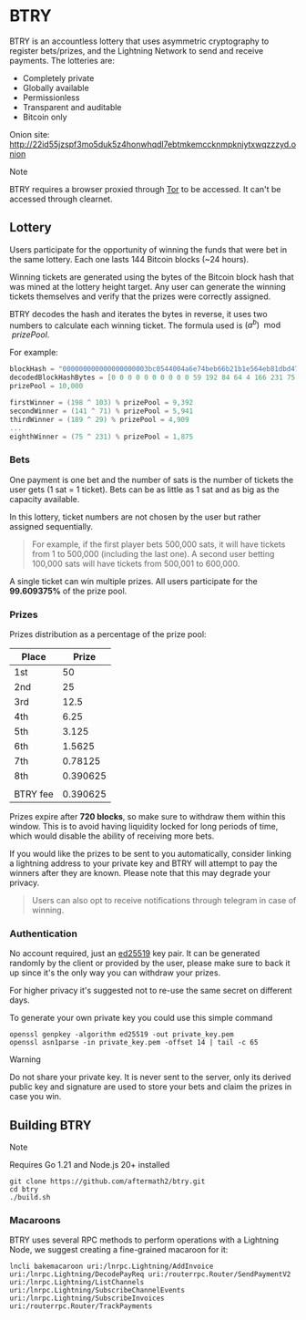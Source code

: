 # BTRY

BTRY is an accountless lottery that uses asymmetric cryptography to register bets/prizes, and the Lightning Network to send and receive payments. The lotteries are:

- Completely private
- Globally available
- Permissionless
- Transparent and auditable
- Bitcoin only

Onion site: http://22id55jzspf3mo5duk5z4honwhqdl7ebtmkemccknmpkniytxwqzzzyd.onion

> [!Note]
> BTRY requires a browser proxied through [Tor](https://www.torproject.org) to be accessed. It can't be accessed through clearnet.

## Lottery

Users participate for the opportunity of winning the funds that were bet in the same lottery. Each one lasts 144 Bitcoin blocks (~24 hours).

Winning tickets are generated using the bytes of the Bitcoin block hash that was mined at the lottery height target. Any user can generate the winning tickets themselves and verify that the prizes were correctly assigned.

BTRY decodes the hash and iterates the bytes in reverse, it uses two numbers to calculate each winning ticket. The formula used is $(a ^ b)\mod prizePool$.

For example:

```go
blockHash = "000000000000000000003bc0544004a6e74beb66b21b1e564eb81dbd478d67c6"
decodedBlockHashBytes = [0 0 0 0 0 0 0 0 0 0 59 192 84 64 4 166 231 75 235 102 178 27 30 86 78 184 29 189 71 141 103 198]
prizePool = 10,000

firstWinner = (198 ^ 103) % prizePool = 9,392
secondWinner = (141 ^ 71) % prizePool = 5,941
thirdWinner = (189 ^ 29) % prizePool = 4,909
...
eighthWinner = (75 ^ 231) % prizePool = 1,875
```

### Bets

One payment is one bet and the number of sats is the number of tickets the user gets (1 sat = 1 ticket). Bets can be as little as 1 sat and as big as the capacity available.

In this lottery, ticket numbers are not chosen by the user but rather assigned sequentially. 

> For example, if the first player bets 500,000 sats, it will have tickets from 1 to 500,000 (including the last one). A second user betting 100,000 sats will have tickets from 500,001 to 600,000.

A single ticket can win multiple prizes. All users participate for the **99.609375%** of the prize pool.

### Prizes

Prizes distribution as a percentage of the prize pool:

| Place | Prize |
| --- | --- |
| 1st | 50 |
| 2nd | 25 |
| 3rd | 12.5 |
| 4th | 6.25 |
| 5th | 3.125 |
| 6th | 1.5625 |
| 7th | 0.78125 |
| 8th | 0.390625 |
|  |  |
| BTRY fee | 0.390625 |

Prizes expire after **720 blocks**, so make sure to withdraw them within this window. This is to avoid having liquidity locked for long periods of time, which would disable the ability of receiving more bets.

If you would like the prizes to be sent to you automatically, consider linking a lightning address to your private key and BTRY will attempt to pay the winners after they are known. Please note that this may degrade your privacy.

> Users can also opt to receive notifications through telegram in case of winning.

### Authentication

No account required, just an [ed25519](https://en.wikipedia.org/wiki/EdDSA#Ed25519) key pair. It can be generated randomly by the client or provided by the user, please make sure to back it up since it's the only way you can withdraw your prizes.

For higher privacy it's suggested not to re-use the same secret on different days.

To generate your own private key you could use this simple command

```console
openssl genpkey -algorithm ed25519 -out private_key.pem
openssl asn1parse -in private_key.pem -offset 14 | tail -c 65
```

> [!Warning]
> Do not share your private key. It is never sent to the server, only its derived public key and signature are used to store your bets and claim the prizes in case you win.

## Building BTRY

> [!Note]
> Requires Go 1.21 and Node.js 20+ installed

```console
git clone https://github.com/aftermath2/btry.git
cd btry
./build.sh
```

### Macaroons

BTRY uses several RPC methods to perform operations with a Lightning Node, we suggest creating a fine-grained macaroon for it:

```
lncli bakemacaroon uri:/lnrpc.Lightning/AddInvoice uri:/lnrpc.Lightning/DecodePayReq uri:/routerrpc.Router/SendPaymentV2 uri:/lnrpc.Lightning/ListChannels uri:/lnrpc.Lightning/SubscribeChannelEvents uri:/lnrpc.Lightning/SubscribeInvoices uri:/routerrpc.Router/TrackPayments
```
